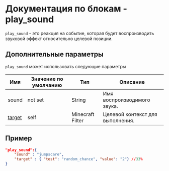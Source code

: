 # Документация по блокам - play_sound

`play_sound` - это реакция на событие, которая будет воспроизводить звуковой эффект относительно целевой позиции.

## Дополнительные параметры

`play_sound` может использовать следующие параметры

| Имя                                                 | Значение по умолчанию | Тип              | Описание                         |
|-----------------------------------------------------|-----------------------|------------------|----------------------------------|
| sound                                               | not set               | String           | Имя воспроизводимого звука.      |
| [target](../../Entity_JSON/Filters/Filters_List.md) | self                  | Minecraft Filter | Целевой контекст для выполнения. |

## Пример

``` json
"play_sound":{
    "sound" : "jumpscare",
    "target" : { "test": "random_chance", "value": "2"} //33%
}
```
